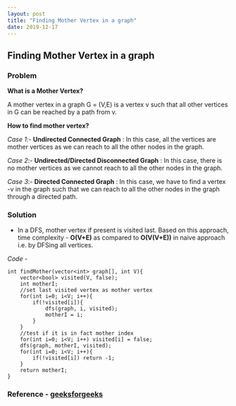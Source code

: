 ```yaml
---
layout: post
title: "Finding Mother Vertex in a graph"
date: 2019-12-17
---
```


## Finding Mother Vertex in a graph
### Problem
**What is a Mother Vertex?**

A mother vertex in a graph G = (V,E) is a vertex v such that all other vertices in G can be reached by a path from v.

**How to find mother vertex?**

_Case 1_:- **Undirected Connected Graph** : In this case, all the vertices are mother vertices as we can reach to all the other nodes in the graph.

_Case 2_:- **Undirected/Directed Disconnected Graph** : In this case, there is no mother vertices as we cannot reach to all the other nodes in the graph.

_Case 3_:- **Directed Connected Graph** : In this case, we have to find a vertex -v in the graph such that we can reach to all the other nodes in the graph through a directed path.

### Solution
- In a DFS, mother vertex if present is visited last. Based on this approach, time complexity - **O(V+E)** as compared to **O(V(V+E))** in naive approach i.e. by DFSing all vertices.

_Code_ - 
```
int findMother(vector<int> graph[], int V){
	vector<bool> visited(V, false);
	int motherI;
	//set last visited vertex as mother vertex
	for(int i=0; i<V; i++){
		if(!visited[i]){
			dfs(graph, i, visited);
			motherI = i;
		}
	}
	//test if it is in fact mother index
	for(int i=0; i<V; i++) visited[i] = false;
	dfs(graph, motherI, visited);
	for(int i=0; i<V; i++){
		if(!visited[i]) return -1;
	}
	return motherI;
}
```
### Reference - [geeksforgeeks](https://www.geeksforgeeks.org/find-a-mother-vertex-in-a-graph/)
